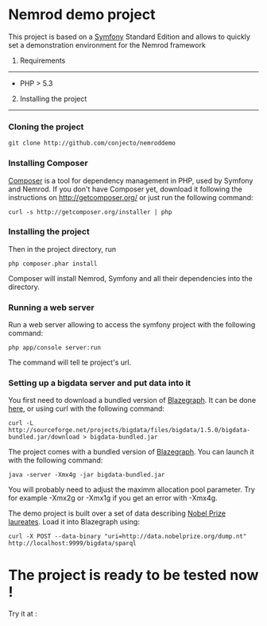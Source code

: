 Nemrod demo project
========================

This project is based on a [Symfony][1] Standard Edition and allows to quickly set a demonstration environment for the
Nemrod framework

1) Requirements
----------------------------------

- PHP > 5.3

2) Installing the project
----------------------------------

### Cloning the project

    git clone http://github.com/conjecto/nemroddemo

### Installing Composer

[Composer][2] is a tool for dependency management in PHP, used by Symfony and Nemrod.
If you don't have Composer yet, download it following the instructions on
http://getcomposer.org/ or just run the following command:

    curl -s http://getcomposer.org/installer | php

### Installing the project

Then in the project directory, run

    php composer.phar install

Composer will install Nemrod, Symfony and all their dependencies into the directory.

### Running a web server

Run a web server allowing to access the symfony project with the following command:

    php app/console server:run
    
The command will tell te project's url.

### Setting up a bigdata server and put data into it

You first need to download a bundled version of [Blazegraph][3]. It can be done [here][5], or using curl with the following command:

    curl -L http://sourceforge.net/projects/bigdata/files/bigdata/1.5.0/bigdata-bundled.jar/download > bigdata-bundled.jar

The project comes with a bundled version of [Blazegraph][3]. You can launch it with the following command:

    java -server -Xmx4g -jar bigdata-bundled.jar
    
You will probably need to adjust the maximm allocation pool parameter. Try for example -Xmx2g or -Xmx1g if you get an error with -Xmx4g. 

The demo project is built over a set of data describing [Nobel Prize laureates][4]. Load it into Blazegraph using:

    curl -X POST --data-binary "uri=http://data.nobelprize.org/dump.nt" http://localhost:9999/bigdata/sparql

# The project is ready to be tested now !

Try it at :



[1]:  http://symfony.com/doc/2.4/book/installation.html
[2]:  http://getcomposer.org/
[3]:  http://www.blazegraph.com/
[4]:  http://datahub.io/dataset/nobelprizes
[5]: http://sourceforge.net/projects/bigdata/files/bigdata/1.5.0/bigdata-bundled.jar/download
